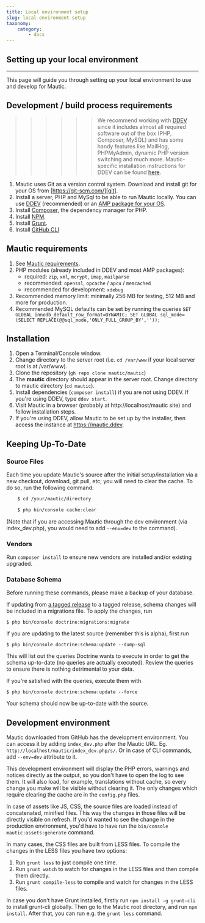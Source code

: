 ```yaml
---
title: Local environment setup
slug: local-environment-setup
taxonomy:
    category:
        - docs
---
```


## Setting up your local environment
---

This page will guide you through setting up your local environment to use and develop for Mautic.

## Development / build process requirements

>>>>>> We recommend working with [DDEV][mautic-ddev] since it includes almost all required software out of the box (PHP, Composer, MySQL) and has some handy features like MailHog, PHPMyAdmin, dynamic PHP version switching and much more. Mautic-specific installation instructions for DDEV can be found [here][mautic-ddev].

1. Mautic uses Git as a version control system. Download and install git for your OS from [https://git-scm.com/][git].
2. Install a server, PHP and MySql to be able to run Mautic locally. You can use [DDEV][mautic-ddev] (recommended) or an [AMP package for your OS][amp-packages].
3. Install [Composer][composer], the dependency manager for PHP.
4. Install [NPM][npm].
5. Install [Grunt][grunt].
6. Install [GitHub CLI][github-cli]

## Mautic requirements

1. See [Mautic requirements][mautic-requirements].
2. PHP modules (already included in DDEV and most AMP packages):
	- required: `zip`, `xml`, `mcrypt`, `imap`, `mailparse`
	- recommended: `openssl`, `opcache` / `apcu` / `memcached`
	- recommended for development: `xdebug`
3. Recommended memory limit: minimally 256 MB for testing, 512 MB and more for production.
4. Recommended MySQL defaults can be set by running the queries `SET GLOBAL innodb_default_row_format=DYNAMIC; SET GLOBAL sql_mode=(SELECT REPLACE(@@sql_mode,'ONLY_FULL_GROUP_BY',''));`

## Installation

1. Open a Terminal/Console window.
2. Change directory to the server root (i.e. `cd /var/www` if your local server root is at /var/www).
3. Clone the repository (`gh repo clone mautic/mautic`)
4. The **mautic** directory should appear in the server root. Change directory to mautic directory (`cd mautic`).
5. Install dependencies (`composer install`) if you are not using DDEV. If you're using DDEV, type `ddev start`.
6. Visit Mautic in a browser (probably at http://localhost/mautic site) and follow installation steps.
7. If you're using DDEV, allow Mautic to be set up by the installer, then access the instance at https://mautic.ddev.

## Keeping Up-To-Date

### Source Files

Each time you update Mautic's source after the initial setup/installation via a new checkout, download, git pull, etc; you will need to clear the cache. To do so, run the following command:
```bash
	$ cd /your/mautic/directory

	$ php bin/console cache:clear
```
(Note that if you are accessing Mautic through the dev environment (via index_dev.php), you would need to add `--env=dev` to the command).

### Vendors

Run `composer install` to ensure new vendors are installed and/or existing upgraded.

### Database Schema

Before running these commands, please make a backup of your database.

If updating from [a tagged release][tagged-releases] to a tagged release, schema changes will be included in a migrations file. To apply the changes, run

    $ php bin/console doctrine:migrations:migrate

If you are updating to the latest source (remember this is alpha), first run

    $ php bin/console doctrine:schema:update --dump-sql

This will list out the queries Doctrine wants to execute in order to get the schema up-to-date (no queries are actually executed). Review the queries to ensure there is nothing detrimental to your data. 

If you're satisfied with the queries, execute them with

    $ php bin/console doctrine:schema:update --force

Your schema should now be up-to-date with the source.

## Development environment

Mautic downloaded from GitHub has the development environment. You can access it by adding `index_dev.php` after the Mautic URL. Eg. `http://localhost/mautic/index_dev.php/s/`. Or in case of CLI commands, add `--env=dev` attribute to it.

This development environment will display the PHP errors, warnings and notices directly as the output, so you don't have to open the log to see them. It will also load, for example, translations without cache, so every change you make will be visible without clearing it. The only changes which require clearing the cache are in the `config.php` files.

In case of assets like JS, CSS, the source files are loaded instead of concatenated, minified files. This way the changes in those files will be directly visible on refresh. If you'd wanted to see the change in the production environment, you'd have to have run the `bin/console mautic:assets:generate` command.

In many cases, the CSS files are built from LESS files. To compile the changes in the LESS files you have two options: 
1. Run `grunt less` to just compile one time.
2. Run `grunt watch` to watch for changes in the LESS files and then compile them directly.
3. Run `grunt compile-less` to compile and watch for changes in the LESS files.

In case you don't have Grunt installed, firstly run `npm install -g grunt-cli` to install grunt-cli globally. Then go to the Mautic root directory, and run `npm install`. After that, you can run e.g. the `grunt less` command.

[mautic-requirements]: <https://www.mautic.org/download/requirements>
[amp-packages]: <https://en.wikipedia.org/wiki/List_of_Apache%E2%80%93MySQL%E2%80%93PHP_packages>
[composer]: <https://getcomposer.org/>
[npm]: <https://www.npmjs.com/>
[grunt]: <http://gruntjs.com/>
[tagged-releases]: <https://github.com/mautic/mautic/releases>
[mautic-ddev]: <https://www.mautic.org/blog/developer/local-mautic-development-with-ddev>
[git]: <https://git-scm.com/>
[github-cli]: <https://cli.github.com>
